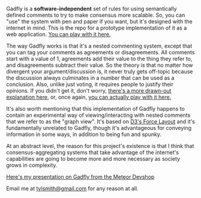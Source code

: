 Gadfly is a **software-independent** set of rules for using semantically defined comments to try to make consensus more scalable.  So, you can "use" the system with pen and paper if you want, but it's designed with the internet in mind.  This is the repo for a prototype implementation of it as a web application.  [You can play with it here.](http://gadfly-test.meteor.com/)

The way Gadfly works is that it's a nested commenting system, except that you can tag your comments as agreements or disagreements.  All comments start with a value of 1, agreements add their value to the thing they refer to, and disagreements subtract their value.  So the theory is that no matter how divergent your argument/discussion is, it never truly gets off-topic because the discussion always culminates in a number that can be used as a conclusion.  Also, unlike just voting, it requires people to justify their opinions.  If you didn't get it, don't worry, [there's a more drawn-out explanation here](https://github.com/omariio/gadfly/wiki/Gadfly-Specification), or, once again, [you can actually play with it here.](http://gadfly-test.meteor.com/)

It's also worth mentioning that this implementation of Gadfly happens to contain an experimental way of viewing/interacting with nested comments that we refer to as the "graph view".  It's based on [D3's Force Layout](https://github.com/mbostock/d3/wiki/Force-Layout) and it's fundamentally unrelated to Gadfly, though it's advantageous for conveying information in some ways, in addition to being fun and spunky.

At an abstract level, the reason for this project's existence is that I think that consensus-aggregating systems that take advantage of the internet's capabilities are going to become more and more necessary as society grows in complexity.

[Here's my presentation on Gadfly from the Meteor Devshop](https://www.youtube.com/watch?v=Gt0KG9wUpec)

Email me at tylsmith@gmail.com for any reason at all.
